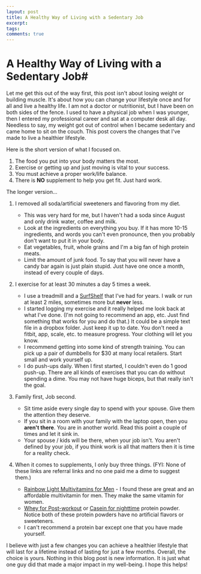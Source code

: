```yaml
---
layout: post
title: A Healthy Way of Living with a Sedentary Job
excerpt: 
tags: 
comments: true
---
```


# A Healthy Way of Living with a Sedentary Job#

Let me get this out of the way first, this post isn't about losing weight or building muscle.  It's about how you can change your lifestyle once and for all and live a healthy life. I am not a doctor or nutritionist, but I have been on both sides of the fence. I used to have a physical job when I was younger, then I entered my professional career and sat at a computer desk all day. Needless to say, my weight got out of control when I became sedentary and came home to sit on the couch. This post covers the changes that I've made to live a healthier lifestyle. 

Here is the short version of what I focused on. 

1. The food you put into your body matters the most. 
2. Exercise or getting up and just moving is vital to your success. 
3. You must achieve a proper work/life balance. 
4. There is **NO** supplement to help you get fit. Just hard work. 

The longer version... 

1. I removed all soda/artificial sweeteners and flavoring from my diet.
	* 	This was very hard for me, but I haven't had a soda since August and only drink water, coffee and milk.
	*   Look at the ingredients on everything you buy. If it has more 10-15 ingredients, and words you can't even pronounce, then you probably don't want to put it in your body. 
	*   Eat vegetables, fruit, whole grains and I'm a big fan of high protein meats. 
	*   Limit the amount of junk food. To say that you will never have a candy bar again is just plain stupid. Just have one once a month, instead of every couple of days.

2. I exercise for at least 30 minutes a day 5 times a week. 
	* I use a treadmill and a [SurfShelf](http://www.amazon.com/SurfShelf-Treadmill-Desk-Laptop-Holder/dp/B001M04RBK/ref=sr_1_1?ie=UTF8&qid=1416100921&sr=8-1&keywords=surfshelf) that I've had for years. I walk or run at least 2 miles, sometimes more but **never** less. 
	* I started logging my exercise and it really helped me look back at what I've done. (I'm not going to recommend an app, etc. Just find something that works for you and do that.) It could be a simple text file in a dropbox folder. Just keep it up to date. You don't need a fitbit, app, scale, etc. to measure progress. Your clothing will let you know.
	* I recommend getting into some kind of strength training. You can pick up a pair of dumbbells for $30 at many local retailers. Start small and work yourself up. 
	* I do push-ups daily. When I first started, I couldn't even do 1 good push-up. There are all kinds of exercises that you can do without spending a dime. You may not have huge biceps, but that really isn't the goal. 
3. Family first, Job second. 
	* Sit time aside every single day to spend with your spouse. Give them the attention they deserve. 
	* If you sit in a room with your family with the laptop open, then you **aren't there**. You are in another world. Read this point a couple of times and let it sink in. 
	* Your spouse / kids will be there, when your job isn't. You aren't defined by your job, if you think work is all that matters then it is time for a reality check. 

4. When it comes to supplements, I only buy three things. (FYI: None of these links are referral links and no one paid me a dime to suggest them.)  
	* [Rainbow Light Multivitamins for Men](http://www.amazon.com/gp/product/B0007YCC7S/ref=oh_aui_detailpage_o01_s00?ie=UTF8&psc=1) - I found these are great and an affordable multivitamin for men. They make the same vitamin for women. 
	* [Whey for Post-workout](http://www.amazon.com/gp/product/B0013OVWHM/ref=oh_aui_detailpage_o00_s00?ie=UTF8&psc=1) or [Casein for nighttime](http://www.amazon.com/gp/product/B008NZETGU/ref=oh_aui_detailpage_o01_s00?ie=UTF8&psc=1) protein powder. Notice both of these protein powders have no artificial flavors or sweeteners. 
	* I can't recommend a protein bar except one that you have made yourself. 
	
I believe with just a few changes you can achieve a healthier lifestyle that will last for a lifetime instead of lasting for just a few months. Overall, the choice is yours. Nothing in this blog post is new information. It is just what one guy did that made a major impact in my well-being. I hope this helps! 

